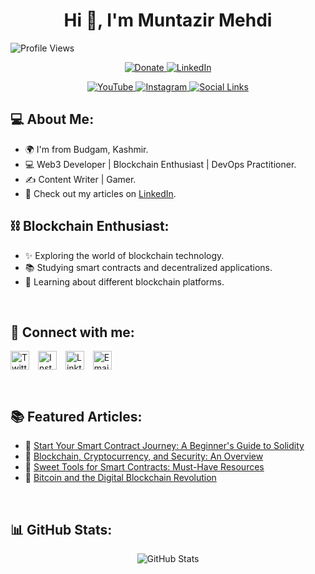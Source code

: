 <!-- <div align="center">
    <img src="default.png" style=" height=150" alt="Matrix">
</div> -->

<h1 align="center">Hi 👋, I'm Muntazir Mehdi</h1>

![Profile Views](https://komarev.com/ghpvc/?username=mehdiiwani&color=brightgreen)

<p align="center">
    <a href="https://paypal.me/amaris1227?country.x=IN&locale.x=en_GB" class="button">
        <img src="https://img.shields.io/badge/Support-Donate-%230077B5?logo=paypal&style=for-the-badge" alt="Donate">
    </a>
    <a href="https://www.linkedin.com/in/muntazir-mehdi-b94657139/" class="button">
        <img src="https://img.shields.io/badge/LinkedIn-Connect-%230077B5?logo=linkedin&style=for-the-badge" alt="LinkedIn">
    </a>
</p>

<p align="center">
    <a href="https://www.youtube.com/@mehdiiwani?sub_confirmation=1" class="button">
        <img src="https://img.shields.io/badge/YouTube-Follow-%23FF0000?logo=youtube&style=for-the-badge&logoColor=white" alt="YouTube">
    </a>
    <a href="https://instagram.com/mehdii.wani" class="button">
        <img src="https://img.shields.io/badge/Instagram-Follow-%23E4405F?logo=instagram&style=for-the-badge&logoColor=white" alt="Instagram">
    </a>
    <a href="https://linktr.ee/mehdii.wani" class="button">
        <img src="https://img.shields.io/badge/Social-Links-%230077B5?logo=linktree&style=for-the-badge&logoColor=white" alt="Social Links">
    </a>
</p>




<h2 align="left">💻 About Me:</h2>

- 🌍 I'm from Budgam, Kashmir.
- 💻 Web3 Developer | Blockchain Enthusiast | DevOps Practitioner.
- ✍️ Content Writer | Gamer.
- 📝 Check out my articles on [LinkedIn](https://www.linkedin.com/in/muntazir-mehdi-b94657139/).

<h2>⛓️ Blockchain Enthusiast:</h2>

- ✨ Exploring the world of blockchain technology.
- 📚 Studying smart contracts and decentralized applications.
- 🌱 Learning about different blockchain platforms.

<br>

<h2 align="left">🔗 Connect with me:</h2>
<p align="left">
    <a href="https://twitter.com/eramaris1"><img align="center" src="https://img.icons8.com/color/48/000000/twitter--v1.png" alt="Twitter" height="30" width="30" style="margin-right: 10px;"></a>
    <a href="https://instagram.com/mehdii.wani"><img align="center" src="https://img.icons8.com/color/48/000000/instagram-new--v1.png" alt="Instagram" height="30" width="30" style="margin-right: 10px;"></a>
<!--     <a href="https://tryhackme.com/p/amaris1"><img align="center" src="https://img.icons8.com/color/48/000000/tryhackme.png" alt="TryHackMe" height="30" width="30" style="margin-right: 10px;"></a> -->
    <a href="https://linktr.ee/mehdii.wani"><img align="center" src="https://img.icons8.com/color/48/000000/linktree.png" alt="Linktree" height="30" width="30" style="margin-right: 10px;"></a>
    <a href="mailto:muntiwani@gmail.com"><img align="center" src="https://img.icons8.com/color/48/000000/gmail--v1.png" alt="Email" height="30" width="30" style="margin-right: 10px;"></a>
</p>




<!-- <h2>🔗 Check out my work:</h2>

- 🎥 [YouTube](https://www.youtube.com/@eramaris1?sub_confirmation=1)
- 📸 [Instagram](https://instagram.com/mehdii.wani)
- 💻 [TryHackMe](https://tryhackme.com/p/amaris1)
- 🌐 [Linktree](https://linktr.ee/mehdii.wani)

<br> -->

<br>
<h2>📚 Featured Articles:</h2>

- 📌 [Start Your Smart Contract Journey: A Beginner's Guide to Solidity](https://www.linkedin.com/pulse/start-your-smart-contract-journey-beginners-guide-solidity-mehdi)
- 📌 [Blockchain, Cryptocurrency, and Security: An Overview](https://www.linkedin.com/posts/muntazir-mehdi-amaris1227_blockchain-cryptocurrency-security-activity-7020904541772472320-SA8A?utm_source=share&utm_medium=member_desktop)
- 📌 [Sweet Tools for Smart Contracts: Must-Have Resources](https://www.linkedin.com/posts/muntazir-mehdi-amaris1227_sweet-tools-for-smart-contracts-activity-7019026531272286208-ES0M?utm_source=share&utm_medium=member_desktop)
- 📌 [Bitcoin and the Digital Blockchain Revolution](https://www.linkedin.com/posts/muntazir-mehdi-amaris1227_bitcoin-digital-blockchain-activity-7018655601748553728-Y2df?utm_source=share&utm_medium=member_desktop)

<br>
<h2>📊 GitHub Stats:</h2>

<p align="center">
    <img src="https://github-readme-stats.vercel.app/api?username=mehdiiwani&theme=gruvbox&date_format=M%20j%5B%2C%20Y%5D&background=000000F1&hide_border=false&include_all_commits=true&count_private=true" alt="GitHub Stats">
</p>
